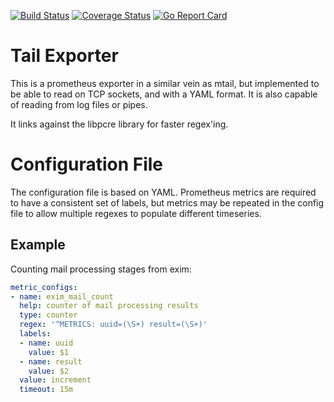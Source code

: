 [![Build Status](https://travis-ci.org/wrouesnel/tail_exporter.svg)](https://travis-ci.org/wrouesnel/tail_exporter)
[![Coverage Status](https://coveralls.io/repos/github/wrouesnel/tail_exporter/badge.svg?branch=master)](https://coveralls.io/github/wrouesnel/tail_exporter?branch=master)
[![Go Report Card](https://goreportcard.com/badge/github.com/wrouesnel/tail_exporter)](https://goreportcard.com/report/github.com/wrouesnel/tail_exporter)

# Tail Exporter

This is a prometheus exporter in a similar vein as mtail, but implemented to
be able to read on TCP sockets, and with a YAML format. It is also capable of
reading from log files or pipes.

It links against the libpcre library for faster regex'ing.

# Configuration File

The configuration file is based on YAML. Prometheus metrics are required to
have a consistent set of labels, but metrics may be repeated in the config file
to allow multiple regexes to populate different timeseries.

## Example
Counting mail processing stages from exim:
```yaml
metric_configs:
- name: exim_mail_count
  help: counter of mail processing results
  type: counter
  regex: '^METRICS: uuid=(\S+) result=(\S+)'
  labels:
  - name: uuid
    value: $1
  - name: result
    value: $2
  value: increment
  timeout: 15m
```
